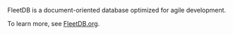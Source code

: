 FleetDB is a document-oriented database optimized for agile development.

To learn more, see [FleetDB.org](http://fleetdb.org).